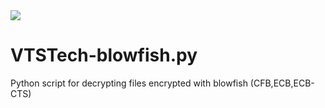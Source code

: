 <img src="https://i.gyazo.com/50b5fd2c445a256b3ce2eb58044ca2a0.png">

# VTSTech-blowfish.py
 Python script for decrypting files encrypted with blowfish (CFB,ECB,ECB-CTS)
